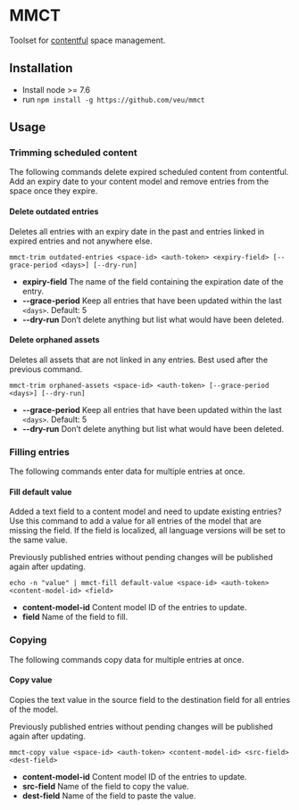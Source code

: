MMCT
==============================

Toolset for [contentful](https://www.contentful.com/) space management.

## Installation

* Install node >= 7.6
* run `npm install -g https://github.com/veu/mmct`

## Usage

### Trimming scheduled content

The following commands delete expired scheduled content from contentful.
Add an expiry date to your content model and remove entries from the space once they expire.

#### Delete outdated entries

Deletes all entries with an expiry date in the past and entries linked in expired entries and not anywhere else.

```
mmct-trim outdated-entries <space-id> <auth-token> <expiry-field> [--grace-period <days>] [--dry-run]
```

* **expiry-field** The name of the field containing the expiration date of the entry.
* **--grace-period** Keep all entries that have been updated within the last `<days>`. Default: 5
* **--dry-run** Don’t delete anything but list what would have been deleted.

#### Delete orphaned assets

Deletes all assets that are not linked in any entries. Best used after the previous command.

```
mmct-trim orphaned-assets <space-id> <auth-token> [--grace-period <days>] [--dry-run]
```

* **--grace-period** Keep all entries that have been updated within the last `<days>`. Default: 5
* **--dry-run** Don’t delete anything but list what would have been deleted.

### Filling entries

The following commands enter data for multiple entries at once.

#### Fill default value

Added a text field to a content model and need to update existing entries?
Use this command to add a value for all entries of the model that are missing the field.
If the field is localized, all language versions will be set to the same value.

Previously published entries without pending changes will be published again after updating.

```
echo -n "value" | mmct-fill default-value <space-id> <auth-token> <content-model-id> <field>
```

* **content-model-id** Content model ID of the entries to update.
* **field** Name of the field to fill.

### Copying

The following commands copy data for multiple entries at once.

#### Copy value

Copies the text value in the source field to the destination field for all entries of the model.

Previously published entries without pending changes will be published again after updating.

```
mmct-copy value <space-id> <auth-token> <content-model-id> <src-field> <dest-field>
```

* **content-model-id** Content model ID of the entries to update.
* **src-field** Name of the field to copy the value.
* **dest-field** Name of the field to paste the value.
